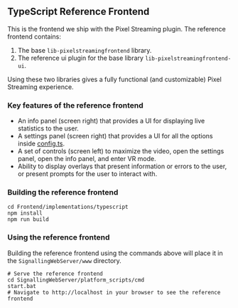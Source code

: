 ## TypeScript Reference Frontend

This is the frontend we ship with the Pixel Streaming plugin. The reference frontend contains:

1. The base `lib-pixelstreamingfrontend` library.
2. The reference ui plugin for the base library `lib-pixelstreamingfrontend-ui`.

Using these two libraries gives a fully functional (and customizable) Pixel Streaming experience.

### Key features of the reference frontend
- An info panel (screen right) that provides a UI for displaying live statistics to the user.
- A settings panel (screen right) that provides a UI for all the options inside [config.ts](/Frontend/library/src/Config/Config.ts).
- A set of controls (screen left) to maximize the video, open the settings panel, open the info panel, and enter VR mode.
- Ability to display overlays that present information or errors to the user, or present prompts for the user to interact with.

### Building the reference frontend
```
cd Frontend/implementations/typescript
npm install
npm run build
```

### Using the reference frontend
Building the reference frontend using the commands above will place it in the `SignallingWebServer/www` directory.
```
# Serve the reference frontend
cd SignallingWebServer/platform_scripts/cmd
start.bat
# Navigate to http://localhost in your browser to see the reference frontend
```
